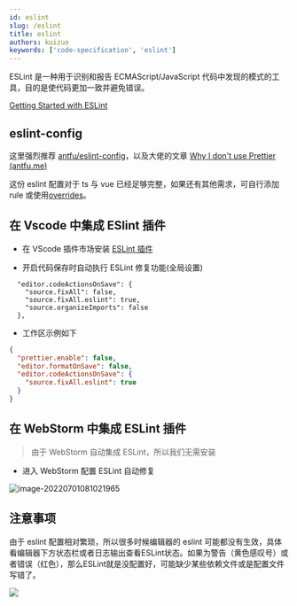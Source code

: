 ```yaml
---
id: eslint
slug: /eslint
title: eslint
authors: kuizuo
keywords: ['code-specification', 'eslint']
---
```


ESLint 是一种用于识别和报告 ECMAScript/JavaScript 代码中发现的模式的工具，目的是使代码更加一致并避免错误。

[Getting Started with ESLint](https://eslint.org/docs/latest/user-guide/getting-started)

## eslint-config

这里强烈推荐 [antfu/eslint-config](https://github.com/antfu/eslint-config)，以及大佬的文章 [Why I don't use Prettier (antfu.me)](https://antfu.me/posts/why-not-prettier)

这份 eslint 配置对于 ts 与 vue 已经足够完整，如果还有其他需求，可自行添加 rule 或使用[overrides](https://eslint.org/docs/latest/user-guide/configuring/configuration-files#how-do-overrides-work)。

## 在 Vscode 中集成 ESlint 插件

- 在 VScode 插件市场安装 [ESLint 插件](https://marketplace.visualstudio.com/items?itemName=dbaeumer.vscode-eslint)

- 开启代码保存时自动执行 ESLint 修复功能(全局设置)

```
  "editor.codeActionsOnSave": {
    "source.fixAll": false,
    "source.fixAll.eslint": true,
    "source.organizeImports": false
  },
```

- 工作区示例如下

```json title='.vscode/settings.json'
{
  "prettier.enable": false,
  "editor.formatOnSave": false,
  "editor.codeActionsOnSave": {
    "source.fixAll.eslint": true
  }
}
```

## 在 WebStorm 中集成 ESLint 插件

> 由于 WebStorm 自动集成 ESLint，所以我们无需安装

- 进入 WebStorm 配置 ESLint 自动修复

![image-20220701081021965](https://tva1.sinaimg.cn/large/e6c9d24egy1h3r3vxs790j215p0u00vk.jpg)

## 注意事项

由于 eslint 配置相对繁琐，所以很多时候编辑器的 eslint 可能都没有生效，具体看编辑器下方状态栏或者日志输出查看ESLint状态。如果为警告（黄色感叹号）或者错误（红色），那么ESLint就是没配置好，可能缺少某些依赖文件或是配置文件写错了。

![](https://img.kuizuo.cn/image-20221002163239434.png)
